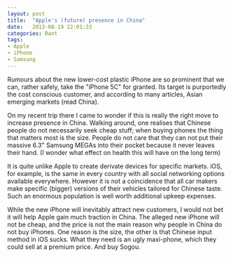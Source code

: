 ```yaml
---
layout: post
title:  "Apple's (future) presence in China"
date:   2013-08-19 22:01:33
categories: Rant
tags:
- Apple
- iPhone
- Samsung
---
```


Rumours about the new lower-cost plastic iPhone are so prominent that we can, rather safely, take the "iPhone 5C" for granted. Its target is purportedly the cost conscious customer, and according to many articles, Asian emerging markets (read China).

On my recent trip there I came to wonder if this is really the right move to increase presence in China. Walking around, one realises that Chinese people do not necessarily seek cheap stuff; when buying phones the thing that matters most is the size. People do not care that they can not put their massive 6.3" Samsung MEGAs into their pocket because it never leaves their hand. (I wonder what effect on health this will have on the long term)

It is quite unlike Apple to create derivate devices for specific markets. iOS, for example, is the same in every country with all social networking options available everywhere. However it is not a coincidence that all car makers make specific (bigger) versions of their vehicles tailored for Chinese taste. Such an enormous population is well worth additional upkeep expenses.

While the new iPhone will inevitably attract new customers, I would not bet it will help Apple gain much traction in China. The alleged new iPhone will not be cheap, and the price is not the main reason why people in China do not buy iPhones. One reason is the size, the other is that Chinese input method in iOS sucks. What they need is an ugly maxi-phone, which they could sell at a premium price. And buy Sogou.
